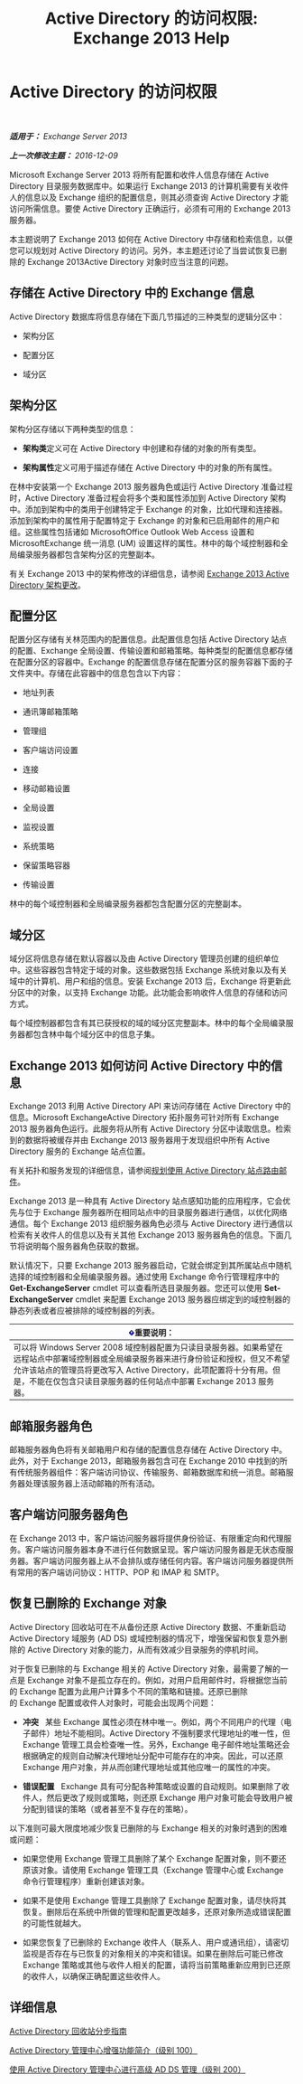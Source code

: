 ﻿---
title: 'Active Directory 的访问权限: Exchange 2013 Help'
TOCTitle: Active Directory 的访问权限
ms:assetid: 61080b45-8bce-4c23-b744-ed264d5f0b7d
ms:mtpsurl: https://technet.microsoft.com/zh-cn/library/Aa998561(v=EXCHG.150)
ms:contentKeyID: 50490674
ms.date: 01/11/2018
mtps_version: v=EXCHG.150
ms.translationtype: HT
---

# Active Directory 的访问权限

 

_**适用于：** Exchange Server 2013_

_**上一次修改主题：** 2016-12-09_

Microsoft Exchange Server 2013 将所有配置和收件人信息存储在 Active Directory 目录服务数据库中。如果运行 Exchange 2013 的计算机需要有关收件人的信息以及 Exchange 组织的配置信息，则其必须查询 Active Directory 才能访问所需信息。要使 Active Directory 正确运行，必须有可用的 Exchange 2013 服务器。

本主题说明了 Exchange 2013 如何在 Active Directory 中存储和检索信息，以便您可以规划对 Active Directory 的访问。另外，本主题还讨论了当尝试恢复已删除的 Exchange 2013Active Directory 对象时应当注意的问题。

## 存储在 Active Directory 中的 Exchange 信息

Active Directory 数据库将信息存储在下面几节描述的三种类型的逻辑分区中：

  - 架构分区

  - 配置分区

  - 域分区

## 架构分区

架构分区存储以下两种类型的信息：

  - **架构类**定义可在 Active Directory 中创建和存储的对象的所有类型。

  - **架构属性**定义可用于描述存储在 Active Directory 中的对象的所有属性。

在林中安装第一个 Exchange 2013 服务器角色或运行 Active Directory 准备过程时，Active Directory 准备过程会将多个类和属性添加到 Active Directory 架构中。添加到架构中的类用于创建特定于 Exchange 的对象，比如代理和连接器。添加到架构中的属性用于配置特定于 Exchange 的对象和已启用邮件的用户和组。这些属性包括诸如 MicrosoftOffice Outlook Web Access 设置和 MicrosoftExchange 统一消息 (UM) 设置这样的属性。林中的每个域控制器和全局编录服务器都包含架构分区的完整副本。

有关 Exchange 2013 中的架构修改的详细信息，请参阅 [Exchange 2013 Active Directory 架构更改](exchange-2013-active-directory-schema-changes-exchange-2013-help.md)。

## 配置分区

配置分区存储有关林范围内的配置信息。此配置信息包括 Active Directory 站点的配置、Exchange 全局设置、传输设置和邮箱策略。每种类型的配置信息都存储在配置分区的容器中。Exchange 的配置信息存储在配置分区的服务容器下面的子文件夹中。存储在此容器中的信息包含以下内容：

  - 地址列表

  - 通讯簿邮箱策略

  - 管理组

  - 客户端访问设置

  - 连接

  - 移动邮箱设置

  - 全局设置

  - 监视设置

  - 系统策略

  - 保留策略容器

  - 传输设置

林中的每个域控制器和全局编录服务器都包含配置分区的完整副本。

## 域分区

域分区将信息存储在默认容器以及由 Active Directory 管理员创建的组织单位中。这些容器包含特定于域的对象。这些数据包括 Exchange 系统对象以及有关域中的计算机、用户和组的信息。安装 Exchange 2013 后，Exchange 将更新此分区中的对象，以支持 Exchange 功能。此功能会影响收件人信息的存储和访问方式。

每个域控制器都包含有其已获授权的域的域分区完整副本。林中的每个全局编录服务器都包含林中每个域分区中的信息子集。

## Exchange 2013 如何访问 Active Directory 中的信息

Exchange 2013 利用 Active Directory API 来访问存储在 Active Directory 中的信息。Microsoft ExchangeActive Directory 拓扑服务可针对所有 Exchange 2013 服务器角色运行。此服务将从所有 Active Directory 分区中读取信息。检索到的数据将被缓存并由 Exchange 2013 服务器用于发现组织中所有 Active Directory 服务的 Exchange 站点位置。

有关拓扑和服务发现的详细信息，请参阅[规划使用 Active Directory 站点路由邮件](planning-to-use-active-directory-sites-for-routing-mail-exchange-2013-help.md)。

Exchange 2013 是一种具有 Active Directory 站点感知功能的应用程序，它会优先与位于 Exchange 服务器所在相同站点中的目录服务器进行通信，以优化网络通信。每个 Exchange 2013 组织服务器角色必须与 Active Directory 进行通信以检索有关收件人的信息以及有关其他 Exchange 2013 服务器角色的信息。下面几节将说明每个服务器角色获取的数据。

默认情况下，只要 Exchange 2013 服务器启动，它就会绑定到其所属站点中随机选择的域控制器和全局编录服务器。通过使用 Exchange 命令行管理程序中的 **Get-ExchangeServer** cmdlet 可以查看所选目录服务器。您还可以使用 **Set-ExchangeServer** cmdlet 来配置 Exchange 2013 服务器应绑定到的域控制器的静态列表或者应被排除的域控制器的列表。

<table>
<thead>
<tr class="header">
<th><img src="images/Bb124558.important(EXCHG.150).gif" title="重要说明" alt="重要说明" />重要说明：</th>
</tr>
</thead>
<tbody>
<tr class="odd">
<td>可以将 Windows Server 2008 域控制器配置为只读目录服务器。如果希望在远程站点中部署域控制器或全局编录服务器来进行身份验证和授权，但又不希望允许该站点的管理员将更改写入 Active Directory，此项配置将十分有用。但是，不能在仅包含只读目录服务器的任何站点中部署 Exchange 2013 服务器。</td>
</tr>
</tbody>
</table>


## 邮箱服务器角色

邮箱服务器角色将有关邮箱用户和存储的配置信息存储在 Active Directory 中。此外，对于 Exchange 2013，邮箱服务器包含可在 Exchange 2010 中找到的所有传统服务器组件：客户端访问协议、传输服务、邮箱数据库和统一消息。邮箱服务器处理该服务器上活动邮箱的所有活动。

## 客户端访问服务器角色

在 Exchange 2013 中，客户端访问服务器将提供身份验证、有限重定向和代理服务。客户端访问服务器本身不进行任何数据呈现。客户端访问服务器是无状态瘦服务器。客户端访问服务器上从不会排队或存储任何内容。客户端访问服务器提供所有常用的客户端访问协议：HTTP、POP 和 IMAP 和 SMTP。

## 恢复已删除的 Exchange 对象

Active Directory 回收站可在不从备份还原 Active Directory 数据、不重新启动 Active Directory 域服务 (AD DS) 或域控制器的情况下，增强保留和恢复意外删除的 Active Directory 对象的能力，从而有效减少目录服务的停机时间。

对于恢复已删除的与 Exchange 相关的 Active Directory 对象，最需要了解的一点是 Exchange 对象不是孤立存在的。例如，对用户启用邮件时，将根据您当前的 Exchange 配置为此用户计算多个不同的策略和链接。还原已删除的 Exchange 配置或收件人对象时，可能会出现两个问题：

  - **冲突**   某些 Exchange 属性必须在林中唯一。例如，两个不同用户的代理（电子邮件）地址不能相同。Active Directory 不强制要求代理地址的唯一性，但 Exchange 管理工具会检查唯一性。另外，Exchange 电子邮件地址策略还会根据确定的规则自动解决代理地址分配中可能存在的冲突。因此，可以还原 Exchange 用户对象，并从而创建代理地址或其他应唯一的属性的冲突。

  - **错误配置**   Exchange 具有可分配各种策略或设置的自动规则。如果删除了收件人，然后更改了规则或策略，则还原 Exchange 用户对象可能会导致用户被分配到错误的策略（或者甚至不复存在的策略）。

以下准则可最大限度地减少恢复已删除的与 Exchange 相关的对象时遇到的困难或问题：

  - 如果您使用 Exchange 管理工具删除了某个 Exchange 配置对象，则不要还原该对象。请使用 Exchange 管理工具（Exchange 管理中心或 Exchange 命令行管理程序）重新创建该对象。

  - 如果不是使用 Exchange 管理工具删除了 Exchange 配置对象，请尽快将其恢复。删除后在系统中所做的管理和配置更改越多，还原对象所造成错误配置的可能性就越大。

  - 如果您恢复了已删除的 Exchange 收件人（联系人、用户或通讯组），请密切监视是否存在与已恢复的对象相关的冲突和错误。如果在删除后可能已修改 Exchange 策略或其他与收件人相关的配置，请将当前策略重新应用到已还原的收件人，以确保正确配置这些收件人。

## 详细信息

[Active Directory 回收站分步指南](https://go.microsoft.com/fwlink/p/?linkid=178720)

[Active Directory 管理中心增强功能简介（级别 100）](https://go.microsoft.com/fwlink/p/?linkid=267641)

[使用 Active Directory 管理中心进行高级 AD DS 管理（级别 200）](https://go.microsoft.com/fwlink/p/?linkid=267642)

